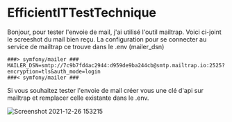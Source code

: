 ﻿# EfficientITTestTechnique
 
 Bonjour, pour tester l'envoie de mail, j'ai utilisé l'outil mailtrap. Voici ci-joint le screeshot du mail bien reçu. 
 La configuration pour se connecter au service de mailtrap ce trouve dans le .env (mailer_dsn) 
 ```
 ###> symfony/mailer ###
MAILER_DSN=smtp://7c9b7fd4ac2944:d959de9ba244cb@smtp.mailtrap.io:2525?encryption=tls&auth_mode=login 
###< symfony/mailer ###
```
Si vous souhaitez tester l'envoie de mail créer vous une clé d'api sur mailtrap et remplacer celle existante dans le .env.


![Screenshot 2021-12-26 153215](https://user-images.githubusercontent.com/68974040/147411231-6cb8cae6-a5f1-420d-a1c0-97c96421deda.png)
